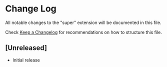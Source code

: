 # Change Log

All notable changes to the "super" extension will be documented in this file.

Check [Keep a Changelog](http://keepachangelog.com/) for recommendations on how to structure this file.

## [Unreleased]

- Initial release
